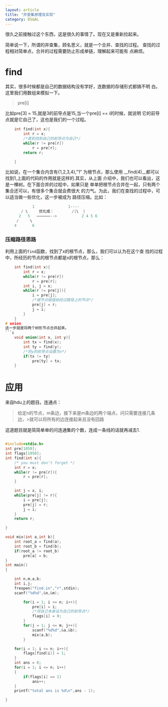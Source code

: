 ```yaml
---
layout: article
title: "并查集原理及实现"
category: DS&AL
---
```


很久之前接触过这个东西，这是很久的事情了。现在又是重新捡起来。

简单说一下，所谓的并查集，顾名思义，就是一个合并、查找的过程。
查找的过程相对简单点，合并的过程需要防止形成单链，理解起来可能有
点麻烦。

# find
其实，很多时候都是自己的数据结构没有学好，连数据的存储形式都搞不明
白。这里我们用数组来模拟一下。

> pre[i]

比如pre[3] = 15,就是3的前导点是15,当一个pre[i] == i的时候，就说明
它的前导点就是它自己了，这也是我们的一个过程。

```c
	int find(int x){
		int r = x;
		/*直到找到自己的前导点为自己*/
		while(r != pre[r])
			r = pre[r];
		return r;

	}
```
比如说，在一个集合内含有{1,2,3,4},"1" 为根节点，那么使用
__find(4)__都可以找到1,上面的代码的作用就是这样的.其实，从上面
介绍中，我们也可以看出，这是一棵树。在下面合并的过程中，如果只是
单单把根节点合并在一起，只有两个集合还可以，有很多个集合就会费很大
的力气。为此，我们在查找的过程中，可以适当做一些优化，这一步被成为
路径压缩。比如：

```c
            1				1----
	   / \     优化成：	       /|\  |
	  2   5   ——————-->           2 4 5 6
	 /     \
	4       6
```
### 压缩路径思路
利用上面的`find`函数，找到了x的根节点，那么，我们可以认为在这个查
找的过程中，所经历的节点的根节点都是x的根节点，那么：

```c
	int find(int x){
		int r = x;
		while(r != pre[r])
			r = pre[r];
		int i, j = x;
		while(r != pre[j]){
			i = pre[j];
			/*根节点赋值给经过路径上的节点*/
			pre[j] = r;
			j = i;
		}
	}
# union
这一步就是将两个树形节点合并起来。
```c
	void union(int x, int y){
		int tx = find(x);
		int ty = find(y);
		/*将y的前导点设置为x*/
		if(tx != ty)
			pre[ty] = tx;
	}
```

# 应用

来自hdu上的题目。连通点：
>给定n的节点，m条边，接下来是m条边的两个端点，问只需要连接几条边，>就可以将所有的边连接起来且没有回路

这道题目就是简简单单的问连通集的个数，连成一条线的话就再减去1.

```c

#include<stdio.h>
int pre[1050];
int flags[1050];
int find(int x){
	/* you must don't forget */
	int r = x;
	while(r != pre[r]){
		r = pre[r];
	}

	int j = x, i;
	while(pre[j] != r){
		i = pre[j];
		pre[j] = r;
		j = i;
	}
	return r;

}

void mix(int a,int b){
	int root_a = find(a);
	int root_b = find(b);
	if(root_a != root_b)
		pre[a] = b;
}
int main()
{

	int n,m,a,b;
	int i,j;
	freopen("find.in","r",stdin);
	scanf("%d%d",&n,&m);

		for(i = 1; i <= n; i++){
			pre[i] = i;
			/*将自己本身设为自己的前导点*/
			flags[i] = 0;
		}
		for(j = 1; j <= m; j++){
			scanf("%d%d",&a,&b);
			mix(a,b);
		}

	for(i = 1; i <= n; i++){
		flags[find(i)] = 1;
	}
	int ans = 0;
	for(i = 1; i <= n; i++)
	{
		if(flags[i] == 1)
			ans++;
	}
	printf("total ans is %d\n",ans - 1);

}
```

